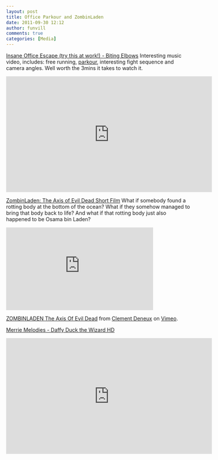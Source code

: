 ```yaml
---
layout: post
title: Office Parkour and ZombinLaden
date: 2011-09-30 12:12
author: funvill
comments: true
categories: [Media]
---
```

<a href="http://www.youtube.com/watch?v=QYm-dT24iRY&feature=player_embedded">Insane Office Escape (try this at work!) - Biting Elbows</a>
Interesting music video, includes: free running, <a href="http://en.wikipedia.org/wiki/Parkour">parkour</a>, interesting fight sequence and camera angles. Well worth the 3mins it takes to watch it. 
<iframe width="560" height="315" src="http://www.youtube.com/embed/QYm-dT24iRY" frameborder="0" allowfullscreen></iframe>

<a href="http://www.iwatchstuff.com/2011/09/zombinladen-the-axis-of-evil-dead.php">ZombinLaden: The Axis of Evil Dead Short Film</a>
What if somebody found a rotting body at the bottom of the ocean? What if they somehow managed to bring that body back to life? And what if that rotting body just also happened to be Osama bin Laden? 
<iframe src="http://player.vimeo.com/video/29442326?color=cf000a" width="400" height="225" frameborder="0" webkitAllowFullScreen allowFullScreen></iframe><p><a href="http://vimeo.com/29442326">ZOMBINLADEN The Axis Of Evil Dead</a> from <a href="http://vimeo.com/mork">Clement Deneux</a> on <a href="http://vimeo.com">Vimeo</a>.</p>

<a href="http://www.youtube.com/watch?v=3Oe7Q8OCm5I&feature=player_embedded">Merrie Melodies - Daffy Duck the Wizard HD</a>
<iframe width="560" height="315" src="http://www.youtube.com/embed/3Oe7Q8OCm5I" frameborder="0" allowfullscreen></iframe>


